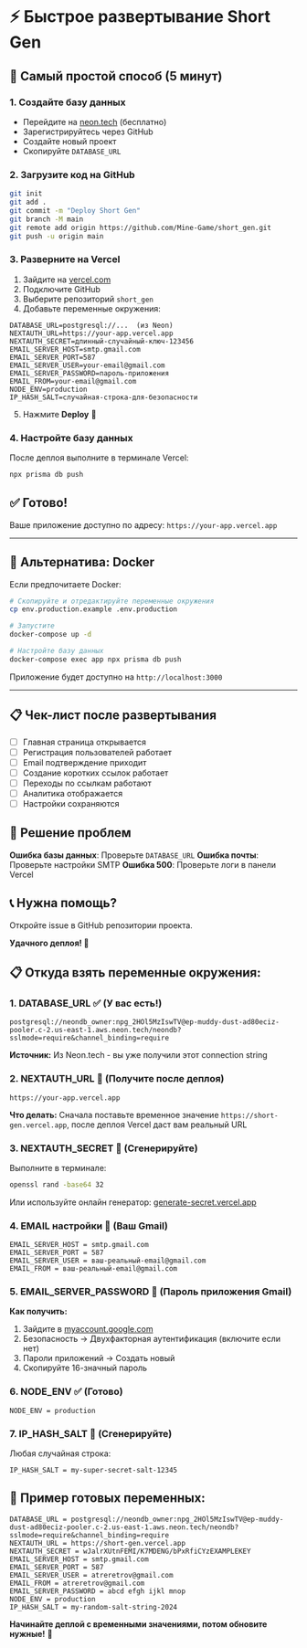 # ⚡ Быстрое развертывание Short Gen

## 🚀 Самый простой способ (5 минут)

### 1. Создайте базу данных
- Перейдите на [neon.tech](https://neon.tech) (бесплатно)
- Зарегистрируйтесь через GitHub
- Создайте новый проект
- Скопируйте `DATABASE_URL`

### 2. Загрузите код на GitHub
```bash
git init
git add .
git commit -m "Deploy Short Gen"
git branch -M main
git remote add origin https://github.com/Mine-Game/short_gen.git
git push -u origin main
```

### 3. Разверните на Vercel
1. Зайдите на [vercel.com](https://vercel.com)
2. Подключите GitHub
3. Выберите репозиторий `short_gen`
4. Добавьте переменные окружения:

```env
DATABASE_URL=postgresql://...  (из Neon)
NEXTAUTH_URL=https://your-app.vercel.app
NEXTAUTH_SECRET=длинный-случайный-ключ-123456
EMAIL_SERVER_HOST=smtp.gmail.com
EMAIL_SERVER_PORT=587
EMAIL_SERVER_USER=your-email@gmail.com
EMAIL_SERVER_PASSWORD=пароль-приложения
EMAIL_FROM=your-email@gmail.com
NODE_ENV=production
IP_HASH_SALT=случайная-строка-для-безопасности
```

5. Нажмите **Deploy** 🎉

### 4. Настройте базу данных
После деплоя выполните в терминале Vercel:
```bash
npx prisma db push
```

## ✅ Готово!
Ваше приложение доступно по адресу: `https://your-app.vercel.app`

---

## 🐳 Альтернатива: Docker

Если предпочитаете Docker:

```bash
# Скопируйте и отредактируйте переменные окружения
cp env.production.example .env.production

# Запустите
docker-compose up -d

# Настройте базу данных
docker-compose exec app npx prisma db push
```

Приложение будет доступно на `http://localhost:3000`

---

## 📋 Чек-лист после развертывания

- [ ] Главная страница открывается
- [ ] Регистрация пользователей работает
- [ ] Email подтверждение приходит
- [ ] Создание коротких ссылок работает
- [ ] Переходы по ссылкам работают
- [ ] Аналитика отображается
- [ ] Настройки сохраняются

## 🔧 Решение проблем

**Ошибка базы данных**: Проверьте `DATABASE_URL`
**Ошибка почты**: Проверьте настройки SMTP
**Ошибка 500**: Проверьте логи в панели Vercel

## 📞 Нужна помощь?
Откройте issue в GitHub репозитории проекта.

**Удачного деплоя! 🚀**

## 📋 **Откуда взять переменные окружения:**

### 1. **DATABASE_URL** ✅ (У вас есть!)
```
postgresql://neondb_owner:npg_2HOl5MzIswTV@ep-muddy-dust-ad80eciz-pooler.c-2.us-east-1.aws.neon.tech/neondb?sslmode=require&channel_binding=require
```
**Источник:** Из Neon.tech - вы уже получили этот connection string

### 2. **NEXTAUTH_URL** 🔄 (Получите после деплоя)
```
https://your-app.vercel.app
```
**Что делать:** Сначала поставьте временное значение `https://short-gen.vercel.app`, после деплоя Vercel даст вам реальный URL

### 3. **NEXTAUTH_SECRET** 🔐 (Сгенерируйте)
Выполните в терминале:
```bash
openssl rand -base64 32
```
Или используйте онлайн генератор: [generate-secret.vercel.app](https://generate-secret.vercel.app)

### 4. **EMAIL настройки** 📧 (Ваш Gmail)
```
EMAIL_SERVER_HOST = smtp.gmail.com
EMAIL_SERVER_PORT = 587
EMAIL_SERVER_USER = ваш-реальный-email@gmail.com
EMAIL_FROM = ваш-реальный-email@gmail.com
```

### 5. **EMAIL_SERVER_PASSWORD** 🔑 (Пароль приложения Gmail)
**Как получить:**
1. Зайдите в [myaccount.google.com](https://myaccount.google.com)
2. Безопасность → Двухфакторная аутентификация (включите если нет)
3. Пароли приложений → Создать новый
4. Скопируйте 16-значный пароль

### 6. **NODE_ENV** ✅ (Готово)
```
NODE_ENV = production
```

### 7. **IP_HASH_SALT** 🧂 (Сгенерируйте)
Любая случайная строка:
```
IP_HASH_SALT = my-super-secret-salt-12345
```

## 🚀 **Пример готовых переменных:**
```env
DATABASE_URL = postgresql://neondb_owner:npg_2HOl5MzIswTV@ep-muddy-dust-ad80eciz-pooler.c-2.us-east-1.aws.neon.tech/neondb?sslmode=require&channel_binding=require
NEXTAUTH_URL = https://short-gen.vercel.app
NEXTAUTH_SECRET = wJalrXUtnFEMI/K7MDENG/bPxRfiCYzEXAMPLEKEY
EMAIL_SERVER_HOST = smtp.gmail.com
EMAIL_SERVER_PORT = 587
EMAIL_SERVER_USER = atreretrov@gmail.com
EMAIL_FROM = atreretrov@gmail.com
EMAIL_SERVER_PASSWORD = abcd efgh ijkl mnop
NODE_ENV = production
IP_HASH_SALT = my-random-salt-string-2024
```

**Начинайте деплой с временными значениями, потом обновите нужные!** 🎯
